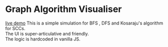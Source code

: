 # Graph Algorithm Visualiser
[live demo](https://candid-marzipan-bf30eb.netlify.app/)
This is a simple simulation for BFS , DFS and Kosaraju's algorithm for SCCs.<br>
The UI is super-articulative and friendly. <br>
The logic is hardcoded in vanilla JS.
